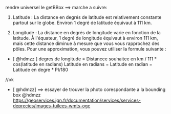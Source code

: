 rendre universel le getBBox
==> marche a suivre: 

1. Latitude : La distance en degrés de latitude est relativement
 constante partout sur le globe. Environ 1 degré de latitude équivaut à 111 km.

 2. Longitude : La distance en degrés de longitude varie en fonction de la latitude. À l'équateur, 
 1 degré de longitude équivaut à environ 111 km, mais cette distance diminue à mesure que vous 
 vous rapprochez des pôles. Pour une approximation, vous pouvez utiliser la formule suivante :


- [ @hdmzz ] degres de longitude = Distancce souhaitee en km / 111 * cos(latitude en radians)
Latitude en radians
=
Latitude en radian = Latitude en degre * PI/180

//ok 

- [ @hdmzz] ==> essayer de trouver la photo corespondante a la bounding box
@hdmzz https://geoservices.ign.fr/documentation/services/services-deprecies/images-tuilees-wmts-ogc
